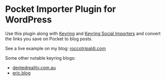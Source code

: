 # Pocket Importer Plugin for WordPress

Use this plugin along with [Keyring](https://wordpress.org/plugins/keyring/)
and [Keyring Social Importers](https://wordpress.org/plugins/keyring-social-importers/)
and convert the links you save on Pocket to blog posts.

See a live example on my blog:
[roccotripaldi.com](http://roccotripaldi.com)

Some other notable keyring blogs:

- [dentedreality.com.au](https://dentedreality.com.au/)
- [eric.blog](https://eric.blog/)

